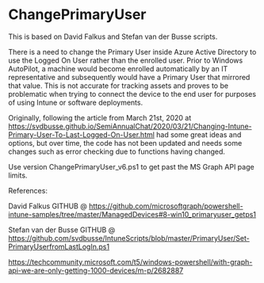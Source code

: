 # ChangePrimaryUser
This is based on David Falkus and Stefan van der Busse scripts.

There is a need to change the Primary User inside Azure Active Directory to use the Logged On User rather than the enrolled user.  Prior to Windows AutoPilot, a machine would become enrolled automatically by an IT representative and subsequently would have a Primary User that mirrored that value.  This is not accurate for tracking assets and proves to be problematic when trying to connect the device to the end user for purposes of using Intune or software deployments.

Originally, following the article from March 21st, 2020 at https://svdbusse.github.io/SemiAnnualChat/2020/03/21/Changing-Intune-Primary-User-To-Last-Logged-On-User.html had some great ideas and options, but over time, the code has not been updated and needs some changes such as error checking due to functions having changed.

Use version ChangePrimaryUser_v6.ps1 to get past the MS Graph API page limits.


References:

David Falkus GITHUB @ https://github.com/microsoftgraph/powershell-intune-samples/tree/master/ManagedDevices#8-win10_primaryuser_getps1

Stefan van der Busse GITHUB @ https://github.com/svdbusse/IntuneScripts/blob/master/PrimaryUser/Set-PrimaryUserfromLastLogIn.ps1

https://techcommunity.microsoft.com/t5/windows-powershell/with-graph-api-we-are-only-getting-1000-devices/m-p/2682887
